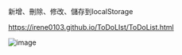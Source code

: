 新增、刪除、修改、儲存到localStorage

https://irene0103.github.io/ToDoLIst/ToDoList.html

![image](https://github.com/irene0103/ToDoLIst/assets/114372441/63e738e1-8357-4ce7-87b9-2377d7c141b2)
